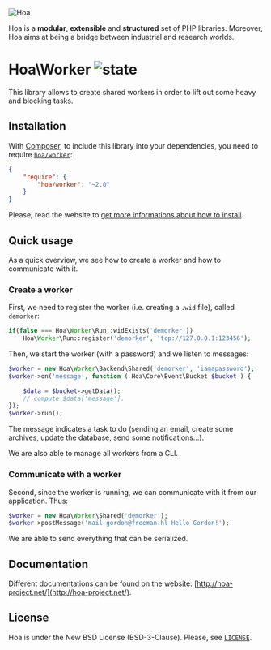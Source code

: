 ![Hoa](http://static.hoa-project.net/Image/Hoa_small.png)

Hoa is a **modular**, **extensible** and **structured** set of PHP libraries.
Moreover, Hoa aims at being a bridge between industrial and research worlds.

# Hoa\Worker ![state](http://central.hoa-project.net/State/Worker)

This library allows to create shared workers in order to lift out some heavy and
blocking tasks.

## Installation

With [Composer](http://getcomposer.org/), to include this library into your
dependencies, you need to require
[`hoa/worker`](https://packagist.org/packages/hoa/worker):

```json
{
    "require": {
        "hoa/worker": "~2.0"
    }
}
```

Please, read the website to [get more informations about how to
install](http://hoa-project.net/Source.html).

## Quick usage

As a quick overview, we see how to create a worker and how to communicate with
it.

### Create a worker

First, we need to register the worker (i.e. creating a `.wid` file), called
`demorker`:

```php
if(false === Hoa\Worker\Run::widExists('demorker'))
    Hoa\Worker\Run::register('demorker', 'tcp://127.0.0.1:123456');
```

Then, we start the worker (with a password) and we listen to messages:

```php
$worker = new Hoa\Worker\Backend\Shared('demorker', 'iamapassword');
$worker->on('message', function ( Hoa\Core\Event\Bucket $bucket ) {

    $data = $bucket->getData();
    // compute $data['message'].
});
$worker->run();
```

The message indicates a task to do (sending an email, create some archives,
update the database, send some notifications…).

We are also able to manage all workers from a CLI.

### Communicate with a worker

Second, since the worker is running, we can communicate with it from our
application. Thus:

```php
$worker = new Hoa\Worker\Shared('demorker');
$worker->postMessage('mail gordon@freeman.hl Hello Gordon!');
```

We are able to send everything that can be serialized.

## Documentation

Different documentations can be found on the website:
[http://hoa-project.net/](http://hoa-project.net/).

## License

Hoa is under the New BSD License (BSD-3-Clause). Please, see
[`LICENSE`](http://hoa-project.net/LICENSE).
